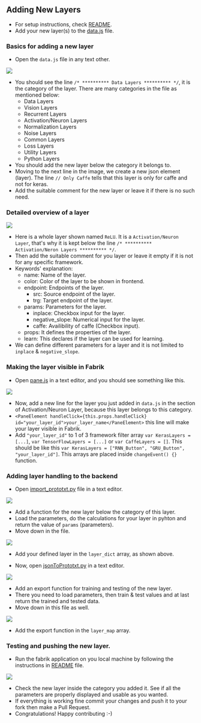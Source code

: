 ## Adding New Layers

- For setup instructions, check [README](https://github.com/Cloud-CV/Fabrik/blob/master/README.md).
- Add your new layer(s) to the [data.js](https://github.com/Cloud-CV/Fabrik/blob/master/ide/static/js/data.js) file.

### Basics for adding a new layer

- Open the ```data.js``` file in any text other.

<img src="https://raw.githubusercontent.com/Cloud-CV/Fabrik/master/tutorials/layercategory.png" />

- You should see the line ```/* ********** Data Layers ********** */```, it is the category of the layer. There are many categories in the file as mentioned below:
    - Data Layers
    - Vision Layers
    - Recurrent Layers
    - Activation/Neuron Layers
    - Normalization Layers
    - Noise Layers
    - Common Layers
    - Loss Layers
    - Utility Layers
    - Python Layers
- You should add the new layer below the category it belongs to.
- Moving to the next line in the image, we create a new json element (layer). The line ```// Only Caffe``` tells that this layer is only for caffe and not for keras.
- Add the suitable comment for the new layer or leave it if there is no such need.

### Detailed overview of a layer

<img src="https://raw.githubusercontent.com/Cloud-CV/Fabrik/master/tutorials/layerdetails.png" />

- Here is a whole layer shown named ```ReLU```. It is a ```Activation/Neuron Layer```, that's why it is kept below the line ```/* ********** Activation/Neron Layers ********** */```.
- Then add the suitable comment for you layer or leave it empty if it is not for any specific framework.
- Keywords' explanation:
    - name: Name of the layer.
    - color: Color of the layer to be shown in frontend.
    - endpoint: Endpoints of the layer.
        - src: Source endpoint of the layer.
        - trg: Target endpoint of the layer.
    - params: Parameters for the layer.
        - inplace: Checkbox input for the layer.
        - negative_slope: Numerical input for the layer.
        - caffe: Availibility of caffe (Checkbox input).
    - props: It defines the properties of the layer.
    - learn: This declares if the layer can be used for learning.
- We can define different parameters for a layer and it is not limited to ```inplace``` & ```negative_slope```.

### Making the layer visible in Fabrik

- Open [pane.js](https://github.com/Cloud-CV/Fabrik/blob/master/ide/static/js/pane.js) in a text editor, and you should see something like this.

<img src="https://raw.githubusercontent.com/Cloud-CV/Fabrik/master/tutorials/layerpanel.png" />

- Now, add a new line for the layer you just added in ```data.js``` in the section of Activation/Neuron Layer, because this layer belongs to this category.
- ```<PaneElement handleClick={this.props.handleClick} id="your_layer_id">your_layer_name</PaneElement>``` this line will make your layer visible in Fabrik.
- Add ```"your_layer_id"``` to 1 of 3 framework filter array ```var KerasLayers = [...]```, ```var TensorFlowLayers = [...]``` or ```var CaffeLayers = []```. This should be like this ```var KerasLayers = ["RNN_Button", "GRU_Button", "your_layer_id"]```. This arrays are placed inside ```changeEvent() {}``` function.

### Adding layer handling to the backend

- Open [import_prototxt.py](https://github.com/Cloud-CV/Fabrik/blob/master/caffe_app/views/import_prototxt.py) file in a text editor.

<img src="https://raw.githubusercontent.com/Cloud-CV/Fabrik/master/tutorials/layerImportPrototxt1.png" />

- Add a function for the new layer below the category of this layer.
- Load the parameters, do the calculations for your layer in pyhton and return the value of ```params``` (parameters).
- Move down in the file.

<img src="https://raw.githubusercontent.com/Cloud-CV/Fabrik/master/tutorials/layerImportPrototxt2.png" />

- Add your defined layer in the ```layer_dict``` array, as shown above.

- Now, open [jsonToPrototxt.py](https://github.com/Cloud-CV/Fabrik/blob/master/ide/utils/jsonToPrototxt.py) in a text editor.

<img src="https://raw.githubusercontent.com/Cloud-CV/Fabrik/master/tutorials/layerJSONtoPrototxt1.png" />

- Add an export function for training and testing of the new layer.
- There you need to load parameters, then train & test values and at last return the trained and tested data.
- Move down in this file as well.

<img src="https://raw.githubusercontent.com/Cloud-CV/Fabrik/master/tutorials/layerJSONtoPrototxt2.png" />

- Add the export function in the ```layer_map``` array.

### Testing and pushing the new layer.

- Run the fabrik application on you local machine by following the instructions in [README](https://github.com/Cloud-CV/Fabrik/blob/master/README.md) file.

<img src="https://raw.githubusercontent.com/Cloud-CV/Fabrik/master/tutorials/layertesting.png" />

- Check the new layer inside the category you added it. See if all the parameters are properly displayed and usable as you wanted.
- If everything is working fine commit your changes and push it to your fork then make a Pull Request.
- Congratulations! Happy contributing :-)
